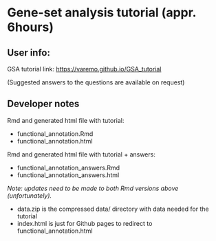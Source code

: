 # Gene-set analysis tutorial (appr. 6hours)

## User info:
GSA tutorial link:
https://varemo.github.io/GSA_tutorial

(Suggested answers to the questions are available on request)

## Developer notes

Rmd and generated html file with tutorial:
- functional_annotation.Rmd
- functional_annotation.html

Rmd and generated html file with tutorial + answers:
- functional_annotation_answers.Rmd
- functional_annotation_answers.html

*Note: updates need to be made to both Rmd versions above (unfortunately).*

- data.zip is the compressed data/ directory with data needed for the tutorial
- index.html is just for Github pages to redirect to functional_annotation.html
